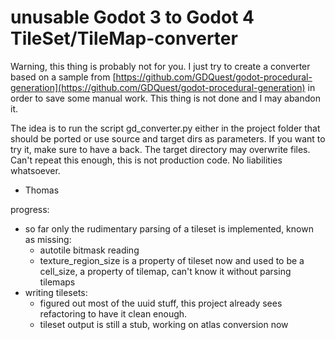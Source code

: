# unusable Godot 3 to Godot 4 TileSet/TileMap-converter

Warning, this thing is probably not for you. I just try to create a converter based on a sample from [https://github.com/GDQuest/godot-procedural-generation](https://github.com/GDQuest/godot-procedural-generation) in order to save some manual work. This thing is not done and I may abandon it.

The idea is to run the script gd_converter.py either in the project folder that should be ported or use source and target dirs as parameters. If you want to try it, make sure to have a back. The target directory may overwrite files. Can't repeat this enough, this is not production code. No liabilities whatsoever.

- Thomas

progress:

- so far only the rudimentary parsing of a tileset is implemented, known as missing:
  - autotile bitmask reading
  - texture_region_size is a property of tileset now and used to be a cell_size, a property of tilemap, can't know it without parsing tilemaps
- writing tilesets:
  - figured out most of the uuid stuff, this project already sees refactoring to have it clean enough.
  - tileset output is still a stub, working on atlas conversion now
